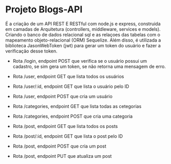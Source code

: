 # Projeto Blogs-API

É a criação de um API REST E RESTful com node.js e express, construida em camadas de Arquitetura (controllers, middleware, services e models). Criando o banco de dados relacional sql e as relaçoes das tabelas com o mapeamento objeto-relacional (ORM) Sequelize. Além disso, é utilizada a biblioteca JasonWebToken (jwt) para gerar um token do usuário e fazer a verificação desse token.

* Rota /login, endpoint POST que verifica se o usuário possui um cadastro, se sim gera um token, se não retorna uma mensagem de erro.

* Rota /user, endpoint GET que lista todos os usuários
* Rota /user/:id, endpoint GET que lista o usuário pelo ID
* Rota /user, endpoint POST que cria um usuário

* Rota /categories, endpoint GET que lista todas as cetegorias
* Rota /categories, endpoint POST que cria uma categoria

* Rota /post, endpoint GET que lista todos os posts
* Rota /post/:id, endpoint GET que lista o post pelo ID
* Rota /post, endpoint POST que cria um post
* Rota /post, endpoint PUT que atualiza um post
